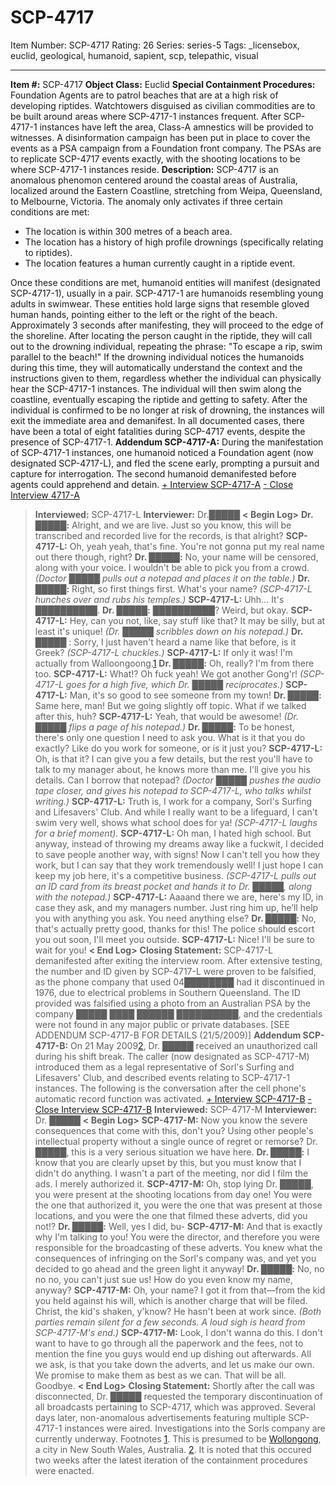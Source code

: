 # SCP-4717
Item Number: SCP-4717
Rating: 26
Series: series-5
Tags: _licensebox, euclid, geological, humanoid, sapient, scp, telepathic, visual

---

**Item #:** SCP-4717
**Object Class:** Euclid
**Special Containment Procedures:** Foundation Agents are to patrol beaches that are at a high risk of developing riptides. Watchtowers disguised as civilian commodities are to be built around areas where SCP-4717-1 instances frequent. After SCP-4717-1 instances have left the area, Class-A amnestics will be provided to witnesses. A disinformation campaign has been put in place to cover the events as a PSA campaign from a Foundation front company. The PSAs are to replicate SCP-4717 events exactly, with the shooting locations to be where SCP-4717-1 instances reside.
**Description:** SCP-4717 is an anomalous phenomon centered around the coastal areas of Australia, localized around the Eastern Coastline, stretching from Weipa, Queensland, to Melbourne, Victoria. The anomaly only activates if three certain conditions are met:
  * The location is within 300 metres of a beach area.
  * The location has a history of high profile drownings (specifically relating to riptides).
  * The location features a human currently caught in a riptide event.

Once these conditions are met, humanoid entities will manifest (designated SCP-4717-1), usually in a pair. SCP-4717-1 are humanoids resembling young adults in swimwear. These entities hold large signs that resemble gloved human hands, pointing either to the left or the right of the beach. Approximately 3 seconds after manifesting, they will proceed to the edge of the shoreline. After locating the person caught in the riptide, they will call out to the drowning individual, repeating the phrase: "To escape a rip, swim parallel to the beach!"
If the drowning individual notices the humanoids during this time, they will automatically understand the context and the instructions given to them, regardless whether the individual can physically hear the SCP-4717-1 instances. The individual will then swim along the coastline, eventually escaping the riptide and getting to safety. After the individual is confirmed to be no longer at risk of drowning, the instances will exit the immediate area and demanifest.
In all documented cases, there have been a total of eight fatalities during SCP-4717 events, despite the presence of SCP-4717-1.
**Addendum SCP-4717-A:** During the manifestation of SCP-4717-1 instances, one humanoid noticed a Foundation agent (now designated SCP-4717-L), and fled the scene early, prompting a pursuit and capture for interrogation. The second humanoid demanifested before agents could apprehend and detain.
[\+ Interview SCP-4717-A](javascript:;)
[\- Close Interview 4717-A](javascript:;)
> **Interviewed:** SCP-4717-L
> **Interviewer:** Dr.█████
> **< Begin Log>**
> **Dr. █████:** Alright, and we are live. Just so you know, this will be transcribed and recorded live for the records, is that alright?
> **SCP-4717-L:** Oh, yeah yeah, that's fine. You're not gonna put my real name out there though, right?
> **Dr. █████:** No, your name will be censored, along with your voice. I wouldn't be able to pick you from a crowd.
> _(Doctor █████ pulls out a notepad and places it on the table.)_
> **Dr. █████:** Right, so first things first. What's your name?
> _(SCP-4717-L hunches over and rubs his temples.)_
> **SCP-4717-L:** Uhh… It's ██████████.
> **Dr. █████:** ██████████? Weird, but okay.
> **SCP-4717-L:** Hey, can you not, like, say stuff like that? It may be silly, but at least it's unique!
> _(Dr. █████ scribbles down on his notepad.)_
> **Dr. █████** : Sorry, I just haven't heard a name like that before, is it Greek?
> _(SCP-4717-L chuckles.)_
> **SCP-4717-L:** If only it was! I'm actually from Walloongoong.[1](javascript:;)
> **Dr. █████:** Oh, really? I'm from there too.
> **SCP-4717-L:** What!? Oh fuck yeah! We got another Gong'r!
> _(SCP-4717-L goes for a high five, which Dr. █████ reciprocates.)_
> **SCP-4717-L:** Man, it's so good to see someone from my town!
> **Dr. █████:** Same here, man! But we going slightly off topic. What if we talked after this, huh?
> **SCP-4717-L:** Yeah, that would be awesome!
> _(Dr. █████ flips a page of his notepad.)_
> **Dr. █████:** To be honest, there's only one question I need to ask you. What is it that you do exactly? Like do you work for someone, or is it just you?
> **SCP-4717-L:** Oh, is that it? I can give you a few details, but the rest you'll have to talk to my manager about, he knows more than me. I'll give you his details. Can I borrow that notepad?
> _(Doctor █████ pushes the audio tape closer, and gives his notepad to SCP-4717-L, who talks whilst writing.)_
> **SCP-4717-L:** Truth is, I work for a company, Sorl's Surfing and Lifesavers' Club. And while I really want to be a lifeguard, I can't swim very well, shows what school does for ya!
> _(SCP-4717-L laughs for a brief moment)._
> **SCP-4717-L:** Oh man, I hated high school. But anyway, instead of throwing my dreams away like a fuckwit, I decided to save people another way, with signs! Now I can't tell you how they work, but I can say that they work tremendously well! I just hope I can keep my job here, it's a competitive business.
> _(SCP-4717-L pulls out an ID card from its breast pocket and hands it to Dr. █████, along with the notepad.)_
> **SCP-4717-L:** Aaaand there we are, here's my ID, in case they ask, and my managers number. Just ring him up, he’ll help you with anything you ask. You need anything else?
> **Dr. █████:** No, that's actually pretty good, thanks for this! The police should escort you out soon, I'll meet you outside.
> **SCP-4717-L:** Nice! I'll be sure to wait for you!
> **< End Log>**
> **Closing Statement:** SCP-4717-L demanifested after exiting the interview room. After extensive testing, the number and ID given by SCP-4717-L were proven to be falsified, as the phone company that used 04████████ had it discontinued in 1976, due to electrical problems in Southern Queensland. The ID provided was falsified using a photo from an Australian PSA by the company █████ ████ ██████ ██████████, and the credentials were not found in any major public or private databases. [SEE ADDENDUM SCP-4717-B FOR DETAILS (21/5/2009)]
**Addendum SCP-4717-B:** On 21 May 2009[2](javascript:;), Dr. █████ received an unauthorized call during his shift break. The caller (now designated as SCP-4717-M) introduced them as a legal representative of Sorl's Surfing and Lifesavers' Club, and described events relating to SCP-4717-1 instances. The following is the conversation after the cell phone's automatic record function was activated.
[\+ Interview SCP-4717-B](javascript:;)
[\- Close Interview SCP-4717-B](javascript:;)
> **Interviewed:** SCP-4717-M
> **Interviewer:** Dr. █████
> **< Begin Log>**
> **SCP-4717-M:** Now you know the severe consequences that come with this, don't you? Using other people's intellectual property without a single ounce of regret or remorse? Dr. █████, this is a very serious situation we have here.
> **Dr. █████:** I know that you are clearly upset by this, but you must know that I didn't do anything. I wasn't a part of the meeting, nor did I film the ads. I merely authorized it.
> **SCP-4717-M:** Oh, stop lying Dr. █████, you were present at the shooting locations from day one! You were the one that authorized it, you were the one that was present at those locations, and you were the one that filmed these adverts, did you not!?
> **Dr. █████:** Well, yes I did, bu-
> **SCP-4717-M:** And that is exactly why I'm talking to you! You were the director, and therefore you were responsible for the broadcasting of these adverts. You knew what the consequences of infringing on the Sorl's company was, and yet you decided to go ahead and the green light it anyway!
> **Dr. █████:** No, no no no, you can't just sue us! How do you even know my name, anyway?
> **SCP-4717-M:** Oh, your name? I got it from that―from the kid you held against his will, which is another charge that will be filed. Christ, the kid's shaken, y'know? He hasn't been at work since.
> _(Both parties remain silent for a few seconds. A loud sigh is heard from SCP-4717-M's end.)_
> **SCP-4717-M:** Look, I don't wanna do this. I don't want to have to go through all the paperwork and the fees, not to mention the fine you guys would end up dishing out afterwards. All we ask, is that you take down the adverts, and let us make our own. We promise to make them as best as we can. That will be all. Goodbye.
> **< End Log>**
> **Closing Statement:** Shortly after the call was disconnected, Dr. █████ requested the temporary discontinuation of all broadcasts pertaining to SCP-4717, which was approved. Several days later, non-anomalous advertisements featuring multiple SCP-4717-1 instances were aired. Investigations into the Sorls company are currently underway.
Footnotes
[1](javascript:;). This is presumed to be [Wollongong](https://en.wikipedia.org/wiki/Wollongong), a city in New South Wales, Australia.
[2](javascript:;). It is noted that this occured two weeks after the latest iteration of the containment procedures were enacted.